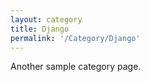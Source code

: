 ```yaml
---
layout: category
title: Django
permalink: '/Category/Django'
---
```


Another sample category page.
